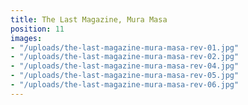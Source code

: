 ```yaml
---
title: The Last Magazine, Mura Masa
position: 11
images:
- "/uploads/the-last-magazine-mura-masa-rev-01.jpg"
- "/uploads/the-last-magazine-mura-masa-rev-02.jpg"
- "/uploads/the-last-magazine-mura-masa-rev-04.jpg"
- "/uploads/the-last-magazine-mura-masa-rev-05.jpg"
- "/uploads/the-last-magazine-mura-masa-rev-06.jpg"
---
```



